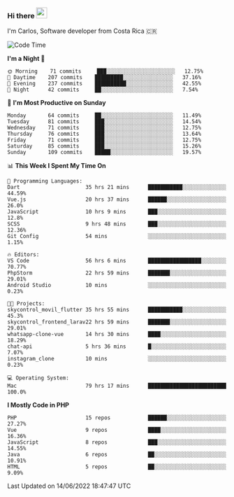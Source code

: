 ### Hi there <img src="https://media.giphy.com/media/hvRJCLFzcasrR4ia7z/giphy.gif" width="25px">

I'm Carlos, Software developer from Costa Rica 🇨🇷

<!--START_SECTION:waka-->
![Code Time](http://img.shields.io/badge/Code%20Time-0%20secs-blue)

**I'm a Night 🦉** 

```text
🌞 Morning    71 commits     ███░░░░░░░░░░░░░░░░░░░░░░   12.75% 
🌆 Daytime    207 commits    █████████░░░░░░░░░░░░░░░░   37.16% 
🌃 Evening    237 commits    ██████████░░░░░░░░░░░░░░░   42.55% 
🌙 Night      42 commits     ██░░░░░░░░░░░░░░░░░░░░░░░   7.54%

```
📅 **I'm Most Productive on Sunday** 

```text
Monday       64 commits     ██░░░░░░░░░░░░░░░░░░░░░░░   11.49% 
Tuesday      81 commits     ███░░░░░░░░░░░░░░░░░░░░░░   14.54% 
Wednesday    71 commits     ███░░░░░░░░░░░░░░░░░░░░░░   12.75% 
Thursday     76 commits     ███░░░░░░░░░░░░░░░░░░░░░░   13.64% 
Friday       71 commits     ███░░░░░░░░░░░░░░░░░░░░░░   12.75% 
Saturday     85 commits     ███░░░░░░░░░░░░░░░░░░░░░░   15.26% 
Sunday       109 commits    █████░░░░░░░░░░░░░░░░░░░░   19.57%

```


📊 **This Week I Spent My Time On** 

```text
💬 Programming Languages: 
Dart                     35 hrs 21 mins      ███████████░░░░░░░░░░░░░░   44.59% 
Vue.js                   20 hrs 37 mins      ██████░░░░░░░░░░░░░░░░░░░   26.0% 
JavaScript               10 hrs 9 mins       ███░░░░░░░░░░░░░░░░░░░░░░   12.8% 
SCSS                     9 hrs 48 mins       ███░░░░░░░░░░░░░░░░░░░░░░   12.36% 
Git Config               54 mins             ░░░░░░░░░░░░░░░░░░░░░░░░░   1.15%

🔥 Editors: 
VS Code                  56 hrs 6 mins       █████████████████░░░░░░░░   70.77% 
PhpStorm                 22 hrs 59 mins      ███████░░░░░░░░░░░░░░░░░░   29.01% 
Android Studio           10 mins             ░░░░░░░░░░░░░░░░░░░░░░░░░   0.23%

🐱‍💻 Projects: 
skycontrol_movil_flutter 35 hrs 55 mins      ███████████░░░░░░░░░░░░░░   45.3% 
skycontrol_frontend_larav22 hrs 59 mins      ███████░░░░░░░░░░░░░░░░░░   29.01% 
whatsapp-clone-vue       14 hrs 30 mins      ████░░░░░░░░░░░░░░░░░░░░░   18.29% 
chat-api                 5 hrs 36 mins       █░░░░░░░░░░░░░░░░░░░░░░░░   7.07% 
instagram_clone          10 mins             ░░░░░░░░░░░░░░░░░░░░░░░░░   0.23%

💻 Operating System: 
Mac                      79 hrs 17 mins      █████████████████████████   100.0%

```

**I Mostly Code in PHP** 

```text
PHP                      15 repos            ██████░░░░░░░░░░░░░░░░░░░   27.27% 
Vue                      9 repos             ████░░░░░░░░░░░░░░░░░░░░░   16.36% 
JavaScript               8 repos             ███░░░░░░░░░░░░░░░░░░░░░░   14.55% 
Java                     6 repos             ██░░░░░░░░░░░░░░░░░░░░░░░   10.91% 
HTML                     5 repos             ██░░░░░░░░░░░░░░░░░░░░░░░   9.09%

```



 Last Updated on 14/06/2022 18:47:47 UTC
<!--END_SECTION:waka-->
